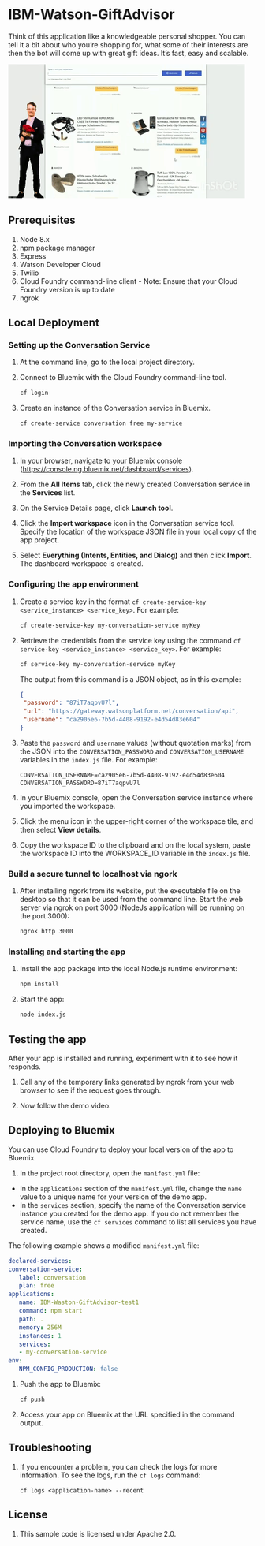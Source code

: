 # IBM-Watson-GiftAdvisor
Think of this application like a knowledgeable personal shopper. You can tell it a bit about who you’re shopping for, what some of their interests are then the bot will come up with great gift ideas. It’s fast, easy and scalable.

![Demo](hi.gif)


## Prerequisites
1. Node 8.x
1. npm package manager
1. Express
1. Watson Developer Cloud
1. Twilio
1. Cloud Foundry command-line client - 
   Note: Ensure that your Cloud Foundry version is up to date
1. ngrok


## Local Deployment

### Setting up the Conversation Service

1. At the command line, go to the local project directory.

1. Connect to Bluemix with the Cloud Foundry command-line tool. 

   ```bash
   cf login
   ```

1. Create an instance of the Conversation service in Bluemix. 

   ```bash
   cf create-service conversation free my-service
   ```


### Importing the Conversation workspace

1. In your browser, navigate to your Bluemix console (https://console.ng.bluemix.net/dashboard/services).

1. From the **All Items** tab, click the newly created Conversation service in the **Services** list.

1. On the Service Details page, click **Launch tool**.

1. Click the **Import workspace** icon in the Conversation service tool. Specify the location of the workspace JSON file in your local copy of the app project.

1. Select **Everything (Intents, Entities, and Dialog)** and then click **Import**. The dashboard workspace is created.


### Configuring the app environment

1. Create a service key in the format `cf create-service-key <service_instance> <service_key>`. For example:

   ```bash
   cf create-service-key my-conversation-service myKey
   ```

1. Retrieve the credentials from the service key using the command `cf service-key <service_instance> <service_key>`. For example:

   ```bash
   cf service-key my-conversation-service myKey
   ```

   The output from this command is a JSON object, as in this example:

   ```JSON
   {
	"password": "87iT7aqpvU7l",
	"url": "https://gateway.watsonplatform.net/conversation/api",
	"username": "ca2905e6-7b5d-4408-9192-e4d54d83e604"
   }
   ```

1. Paste  the `password` and `username` values (without quotation marks) from the JSON into the `CONVERSATION_PASSWORD` and `CONVERSATION_USERNAME` variables in the `index.js` file. For example:

   ```
   CONVERSATION_USERNAME=ca2905e6-7b5d-4408-9192-e4d54d83e604
   CONVERSATION_PASSWORD=87iT7aqpvU7l
   ```

1. In your Bluemix console, open the Conversation service instance where you imported the workspace.

1. Click the menu icon in the upper-right corner of the workspace tile, and then select **View details**.

1. Copy the workspace ID to the clipboard and on the local system, paste the workspace ID into the WORKSPACE_ID variable in the `index.js` file. 

### Build a secure tunnel to localhost via ngork

1. After installing ngork from its website, put the executable file on the desktop so that it can be used from the command line. Start the web server via ngrok on port 3000 (NodeJs application will be running on the port 3000):

   ```bash
   ngrok http 3000
   ```

### Installing and starting the app

1. Install the app package into the local Node.js runtime environment:

   ```bash
   npm install
   ```

1. Start the app:

   ```bash
   node index.js
   ```

## Testing the app

After your app is installed and running, experiment with it to see how it responds.

1. Call any of the temporary links generated by ngrok from your web browser to see if the request goes through.

2. Now follow the demo video.


## Deploying to Bluemix

You can use Cloud Foundry to deploy your local version of the app to Bluemix.

1. In the project root directory, open the `manifest.yml` file:

  * In the `applications` section of the `manifest.yml` file, change the `name` value to a unique name for your version of the demo app.
  * In the `services` section, specify the name of the Conversation service instance you created for the demo app. If you do not remember the service name, use the `cf services` command to list all services you have created.

   The following example shows a modified `manifest.yml` file:

   ```yml
   declared-services:
   conversation-service:
      label: conversation
      plan: free
   applications:
      name: IBM-Waston-GiftAdvisor-test1
      command: npm start
      path: .
      memory: 256M
      instances: 1
      services:
      - my-conversation-service
   env:
      NPM_CONFIG_PRODUCTION: false
   ```

1. Push the app to Bluemix:

   ```bash
   cf push
   ```

1. Access your app on Bluemix at the URL specified in the command output.


## Troubleshooting

1. If you encounter a problem, you can check the logs for more information. To see the logs, run the `cf logs` command:

   ```none
   cf logs <application-name> --recent
   ```

## License

1. This sample code is licensed under Apache 2.0.
